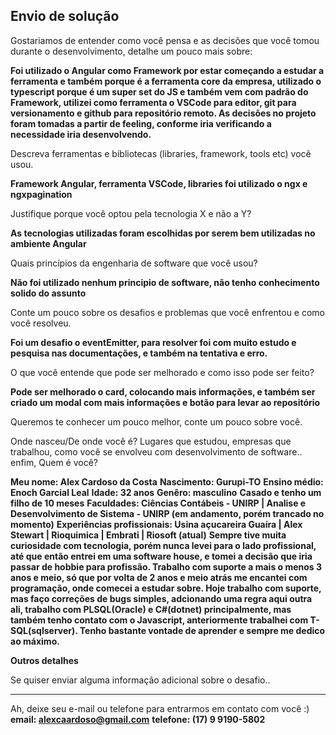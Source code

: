 ## Envio de solução

Gostariamos de entender como você pensa e as decisões que você tomou durante o desenvolvimento, detalhe um pouco mais sobre:

**Foi utilizado o Angular como Framework por estar começando a estudar a ferramenta e também porque é a ferramenta core da empresa, utilizado o typescript porque é um super set do JS e também vem com padrão do Framework, utilizei como ferramenta o VSCode para editor, git para versionamento e github para repositório remoto. As decisões no projeto foram tomadas a partir de feeling, conforme iria verificando a necessidade iria desenvolvendo.**

Descreva ferramentas e bibliotecas (libraries, framework, tools etc) você usou.

**Framework Angular, ferramenta VSCode, libraries foi utilizado o ngx e ngxpagination**

Justifique porque você optou pela tecnologia X e não a Y?

**As tecnologias utilizadas foram escolhidas por serem bem utilizadas no ambiente Angular**

Quais princípios da engenharia de software que você usou?

**Não foi utilizado nenhum principio de software, não tenho conhecimento solido do assunto**

Conte um pouco sobre os desafios e problemas que você enfrentou e como você resolveu.

**Foi um desafio o eventEmitter, para resolver foi com muito estudo e pesquisa nas documentações, e também na tentativa e erro.**

O que você entende que pode ser melhorado e como isso pode ser feito?

**Pode ser melhorado o card, colocando mais informações, e também ser criado um modal com mais informações e botão para levar ao repositório**

Queremos te conhecer um pouco melhor, conte um pouco sobre você.

Onde nasceu/De onde você é? Lugares que estudou, empresas que trabalhou, como você se envolveu com desenvolvimento de software.. enfim, Quem é você?

**Meu nome: Alex Cardoso da Costa**
**Nascimento: Gurupi-TO**
**Ensino médio: Enoch Garcial Leal**
**Idade: 32 anos**
**Genêro: masculino**
**Casado e tenho um filho de 10 meses**
**Faculdades: Ciências Contábeis - UNIRP | Analise e Desenvolvimento de Sistema - UNIRP (em andamento, porém trancado no momento)**
**Experiências profissionais: Usina açucareira Guaíra | Alex Stewart | Rioquimica | Embrati | Riosoft (atual)**
**Sempre tive muita curiosidade com tecnologia, porém nunca levei para o lado profissional, até que então entrei em uma software house, e tomei a decisão que iria passar de hobbie para profissão. Trabalho com suporte a mais o menos 3 anos e meio, só que por volta de 2 anos e meio atrás me encantei com programação, onde comecei a estudar sobre. Hoje trabalho com suporte, mas faço correções de bugs simples, adcionando uma regra aqui outra ali, trabalho com PLSQL(Oracle) e C#(dotnet) principalmente, mas também tenho contato com o Javascript, anteriormente trabalhei com T-SQL(sqlserver). Tenho bastante vontade de aprender e sempre me dedico ao máximo.**

**Outros detalhes**

Se quiser enviar alguma informação adicional sobre o desafio..


---

Ah, deixe seu e-mail ou telefone para entrarmos em contato com você :) 
**email: alexcaardoso@gmail.com**
**telefone: (17) 9 9190-5802**


